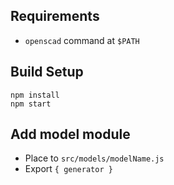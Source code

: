 ## Requirements
- `openscad` command at `$PATH`

## Build Setup
```
npm install
npm start
```

## Add model module
- Place to `src/models/modelName.js`
- Export `{ generator }`

